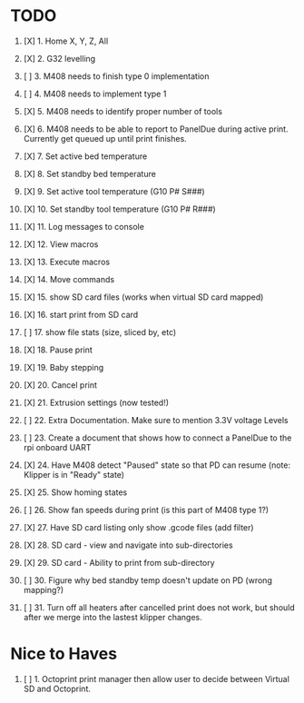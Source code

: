 TODO
=====
1. [X] 1. Home X, Y, Z, All

2. [X] 2. G32 levelling

3. [ ] 3. M408 needs to finish type 0 implementation

4. [ ] 4. M408 needs to implement type 1

5. [X] 5. M408 needs to identify proper number of tools

6. [X] 6. M408 needs to be able to report to PanelDue during active print. Currently get queued up until print finishes.

7. [X] 7. Set active bed temperature 

8. [X] 8. Set standby bed temperature

9. [X] 9. Set active tool temperature (G10 P# S###)

10. [X] 10. Set standby tool temperature (G10 P# R###)

11. [X] 11. Log messages to console

12. [X] 12. View macros

13. [X] 13. Execute macros

14. [X] 14. Move commands

15. [X] 15. show SD card files (works when virtual SD card mapped)

16. [X] 16. start print from SD card

17. [ ] 17. show file stats (size, sliced by, etc)

18. [X] 18. Pause print

19. [X] 19. Baby stepping

20. [X] 20. Cancel print

21. [X] 21. Extrusion settings (now tested!)

22. [ ] 22. Extra Documentation. Make sure to mention 3.3V voltage Levels

23. [ ] 23. Create a document that shows how to connect a PanelDue to the rpi onboard UART

24. [X] 24. Have M408 detect "Paused" state so that PD can resume (note: Klipper is in "Ready" state)

25. [X] 25. Show homing states

26. [ ] 26. Show fan speeds during print (is this part of M408 type 1?)

27. [X] 27. Have SD card listing only show .gcode files (add filter)

28. [X] 28. SD card - view and navigate into sub-directories

29. [X] 29. SD card - Ability to print from sub-directory

30. [ ] 30. Figure why bed standby temp doesn't update on PD (wrong mapping?)

31. [ ] 31. Turn off all heaters after cancelled print does not work, but should after we merge into the lastest klipper changes.


Nice to Haves
====

1. [ ] 1. Octoprint print manager then allow user to decide between Virtual SD and Octoprint.
